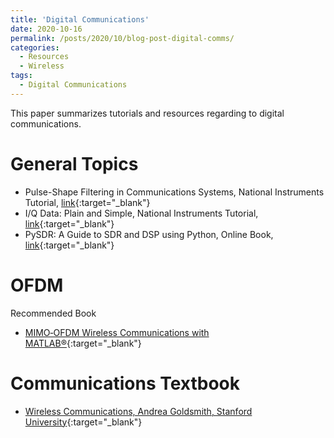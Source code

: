 ```yaml
---
title: 'Digital Communications'
date: 2020-10-16
permalink: /posts/2020/10/blog-post-digital-comms/
categories:
  - Resources
  - Wireless  
tags:
  - Digital Communications
---
```


This paper summarizes tutorials and resources regarding to digital communications.

# General Topics
* Pulse-Shape Filtering in Communications Systems, National Instruments Tutorial, [link](https://www.ni.com/en-gb/innovations/white-papers/06/pulse-shape-filtering-in-communications-systems.html){:target="_blank"}
* I/Q Data: Plain and Simple, National Instruments Tutorial, [link](https://www.ni.com/en-gb/innovations/videos/07/i-q-data--plain-and-simple.html){:target="_blank"}
* PySDR: A Guide to SDR and DSP using Python, Online Book,  [link](https://pysdr.org/index.html){:target="_blank"}

# OFDM
Recommended Book
* [MIMO‐OFDM Wireless Communications with MATLAB®](https://onlinelibrary.wiley.com/doi/book/10.1002/9780470825631){:target="_blank"}

# Communications Textbook
* [Wireless Communications, Andrea Goldsmith, Stanford University](https://www.cambridge.org/core/books/wireless-communications/800BA8A8211FBECB133A7BB77CD2E2BD){:target="_blank"}

